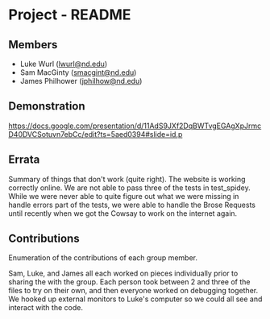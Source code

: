 Project - README
================

Members
-------

- Luke Wurl (lwurl@nd.edu)
- Sam MacGinty (smacgint@nd.edu)
- James Philhower (jphilhow@nd.edu)

Demonstration
-------------

https://docs.google.com/presentation/d/11AdS9JXf2DqBWTvgEGAgXpJrmcD40DVCSotuvn7ebCc/edit?ts=5aed0394#slide=id.p

Errata
------

Summary of things that don't work (quite right).
The website is working correctly online. We are not able to pass three
of the tests in test_spidey. While we were never able to quite figure out
what we were missing in handle errors part of the tests, we were able to
handle the Brose Requests until recently when we got the Cowsay to work on
the internet again.

Contributions
-------------

Enumeration of the contributions of each group member.

Sam, Luke, and James all each worked on pieces individually prior to sharing
the with the group. Each person took between 2 and three of the files to try
on their own, and then everyone worked on debugging together. We hooked up external
monitors to Luke's computer so we could all see and interact with the code.
